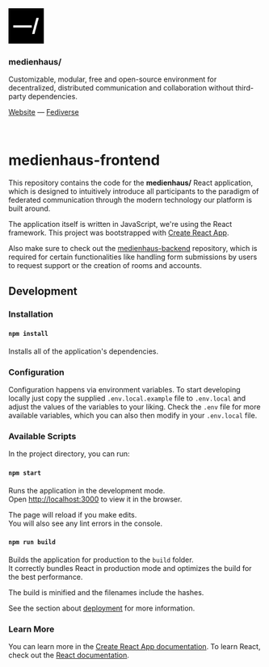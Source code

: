 <img src="logo.svg" width="70" />

### medienhaus/

Customizable, modular, free and open-source environment for decentralized, distributed communication and collaboration without third-party dependencies.

[Website](https://medienhaus.dev/) — [Fediverse](https://chaos.social/@medienhaus)

<br>

# medienhaus-frontend

This repository contains the code for the **medienhaus/** React application, which is designed to intuitively introduce all participants to the paradigm of federated communication through the modern technology our platform is built around.

The application itself is written in JavaScript, we're using the React framework. This project was bootstrapped with [Create React App](https://github.com/facebook/create-react-app).

Also make sure to check out the [medienhaus-backend](https://github.com/medienhaus/medienhaus-backend) repository, which is required for certain functionalities like handling form submissions by users to request support or the creation of rooms and accounts.


## Development

### Installation

#### `npm install`

Installs all of the application's dependencies.

### Configuration

Configuration happens via environment variables. To start developing locally just copy the supplied `.env.local.example` file to `.env.local` and adjust the values of the variables to your liking. Check the `.env` file for more available variables, which you can also then modify in your `.env.local` file.

### Available Scripts

In the project directory, you can run:

#### `npm start`

Runs the application in the development mode.<br />
Open [http://localhost:3000](http://localhost:3000) to view it in the browser.

The page will reload if you make edits.<br />
You will also see any lint errors in the console.

#### `npm run build`

Builds the application for production to the `build` folder.<br />
It correctly bundles React in production mode and optimizes the build for the best performance.

The build is minified and the filenames include the hashes.

See the section about [deployment](https://facebook.github.io/create-react-app/docs/deployment) for more information.

### Learn More

You can learn more in the [Create React App documentation](https://facebook.github.io/create-react-app/docs/getting-started). To learn React, check out the [React documentation](https://reactjs.org/).